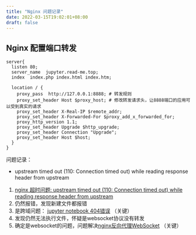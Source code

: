 ```yaml
---
title: "Nginx 问题记录"
date: 2022-03-15T19:02:01+08:00
draft: false
---
```




## Nginx 配置端口转发

```nginx
server{
  listen 80;
  server_name  jupyter.read-me.top;
  index  index.php index.html index.htm;

  location / {
    proxy_pass  http://127.0.0.1:8888; # 转发规则
    proxy_set_header Host $proxy_host; # 修改转发请求头，让8888端口的应用可以受到真实的请求
    proxy_set_header X-Real-IP $remote_addr;
    proxy_set_header X-Forwarded-For $proxy_add_x_forwarded_for;
    proxy_http_version 1.1;
    proxy_set_header Upgrade $http_upgrade;
    proxy_set_header Connection "Upgrade";
    proxy_set_header Host $host;
  }
}
```

问题记录：

+ upstream timed out (110: Connection timed out) while reading response header from upstream

1. [nginx 超时问题: upstream timed out (110: Connection timed out) while reading response header from upstream](https://www.cnblogs.com/operationhome/p/10190160.html)
2. 仍然报错，发现新建文件都报错
4.  是跨域问题： [jupyter notebook 404错误](https://blog.csdn.net/weixin_42042680/article/details/87488710)  （关键）
4.  发现仍然无法执行文件，怀疑是websocket协议没有转发
4.  确定是websocket的问题，问题解决[nginx反向代理WebSocket](https://www.xncoding.com/2018/03/12/fullstack/nginx-websocket.html) （关键）









